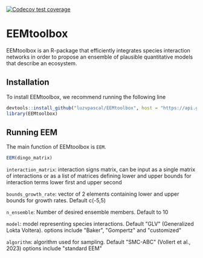 <!-- badges: start -->
  [![Codecov test coverage](https://codecov.io/gh/luzvpascal/EEMtoolbox/branch/main/graph/badge.svg)](https://app.codecov.io/gh/luzvpascal/EEMtoolbox?branch=main)
  <!-- badges: end -->

# EEMtoolbox
EEMtoolbox is an R-package that efficiently integrates species interaction networks in order to propose an ensemble of plausible quantitative models that describe an ecosystem.

## Installation
To install EEMtoolbox, we recommend running the following line
``` r
devtools::install_github("luzvpascal/EEMtoolbox", host = "https://api.github.com")
library(EEMtoolbox)
```

## Running EEM
The main function of EEMtoolbox is `EEM`.
```r
EEM(dingo_matrix)
```

`interaction_matrix`: interaction signs matrix, can be input as a single matrix of interactions or as a list of matrices defining lower and upper bounds for interaction terms lower first and upper second

`bounds_growth_rate`: vector of 2 elements containing lower and upper bounds for growth rates. Default c(-5,5)

`n_ensemble`: Number of desired ensemble members. Default to 10

`model`: model representing species interactions. Default "GLV" (Generalized Lokta Voltera). options include "Baker", "Gompertz" and "customized"

`algorithm`: algorithm used for sampling. Default "SMC-ABC" (Vollert et al., 2023) options include "standard EEM"
